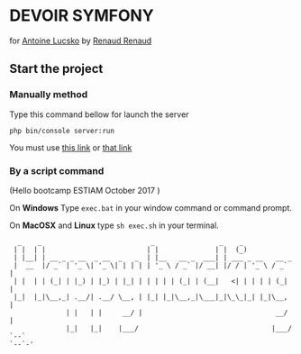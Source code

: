 # DEVOIR SYMFONY
for [Antoine Lucsko](mailto:Antoine.Lucsko@estiam.com)
by [Renaud Renaud](mailto:renaud.racinet@estiam.com)

## Start the project

### Manually method
Type this command bellow for launch the server
```
php bin/console server:run
```

You must use [this link](http://localhost:8000) or [that link](http://127.0.0.1:8000)

### By a script command
(Hello bootcamp ESTIAM October 2017 )

On **Windows**
Type `exec.bat` in your window command or command prompt.

On **MacOSX** and **Linux**
type `sh exec.sh` in your terminal.

```                                                                                                                                         
  _    _                           _                _    _             
 | |  | |                         | |              | |  (_)            
 | |__| | __ _ _ __  _ __  _   _  | |__   __ _  ___| | ___ _ __   __ _ 
 |  __  |/ _` | '_ \| '_ \| | | | | '_ \ / _` |/ __| |/ / | '_ \ / _` |
 | |  | | (_| | |_) | |_) | |_| | | | | | (_| | (__|   <| | | | | (_| |
 |_|  |_|\__,_| .__/| .__/ \__, | |_| |_|\__,_|\___|_|\_\_|_| |_|\__, |
              | |   | |     __/ |                                 __/ |
              |_|   |_|    |___/                                 |___/                                                  `--`                                                                           `--`-'   
```